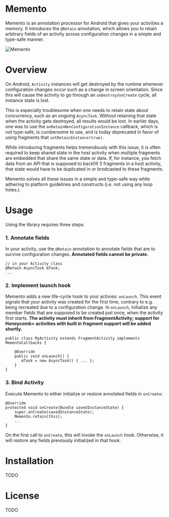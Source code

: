 # Memento
Memento is an annotation processor for Android that gives your activities a memory. 
It introduces the `@Retain` annotation, which allows you to retain arbitrary fields
of an activity across configuration changes in a simple and type-safe manner.

![Memento](https://raw.github.com/mttkay/memento/master/project/logo_400w.png)

# Overview
On Android, `Activity` instances will get destroyed by the runtime whenever configuration changes occur such as
a change in screen orientation. Since this will cause the activity to go through an `onDestroy`/`onCreate` cycle,
all instance state is lost.

This is especially troublesome when one needs to retain state about concurrency, such as an ongoing
`AsyncTask`. Without retaining that state when the activity gets destroyed, all results would be lost.
In earlier days, one was to use the `onRetainNonConfigurationInstance` callback, which is not type-safe,
is cumbersome to use, and is today deprecated in favor of using fragments that `setRetainInstance(true)`.

While introducing fragments helps tremendously with this issue, it is often required to keep shared state
in the host activity when multiple fragments are embedded that share the same state or data. If, for instance,
you fetch data from an API that is supposed to backfill 3 fragments in a host activity, that state would have
to be duplicated in or brodcasted to these fragments.

Memento solves all these issues in a simple and type-safe way while adhering to platform guidelines and
constructs (i.e. not using any loop holes.)

# Usage
Using the library requires three steps:

### 1. Annotate fields
In your activity, use the `@Retain` annotation to annotate fields that are to survive configuration
changes. **Annotated fields cannot be private.**

    // in your Activity class
    @Retain AsyncTask mTask;
    ...
    
### 2. Implement launch hook
Memento adds a new life-cycle hook to your activies: `onLaunch`. This event signals that your activity
was created for the first time, contrary to e.g. being recreated due to a configuration change.
In `onLaunch`, initialize any member fields that are supposed to be created just once, when the activity
first starts. **The activity must inherit from FragmentActivity; support for Honeycomb+ activities
with built in fragment support will be added shortly.**

    public class MyActivity extends FragmentActivity implements MementoCallbacks {
    
        @Override
        public void onLaunch() {
           mTask = new AsyncTask() { ... };
        }
    }
    
### 3. Bind Activity
Execute Memento to either initialize or restore annotated fields in `onCreate`:

    @Override
    protected void onCreate(Bundle savedInstanceState) {
        super.onCreate(savedInstanceState);
        Memento.retain(this);
        ...
    }
    
On the first call to `onCreate`, this will invoke the `onLaunch` hook. Otherwise, it will restore
any fields previously initialized in that hook.

# Installation
TODO

# License
TODO
